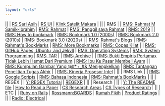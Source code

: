 ```yaml
---
layout: "urls"
---
```


||
| [RS Sari Asih](https://www.sariasih.com/) | [RS UI](https://rs.ui.ac.id/umum/) | [Klink Satelit Makara](https://www.instagram.com/kliniksatelitui/) |
||
| RMS |
| [RMS: Rahmat M Samik-Ibrahim](https://rahmatm.samik-ibrahim.vlsm.org/) | [RMS: Rahmat](https://rahmat.vlsm.org/) | [RMS: Panggil saya Rahmat](https://rahmatm.samik-ibrahim.vlsm.org/2016/08/panggil-saya-rahmat.html) | [RMS: 2019](https://rahmatm.samik-ibrahim.vlsm.org/2019/02/bookmark-2019.html) |
| [RMS: How to bookmark](https://rahmatm.samik-ibrahim.vlsm.org/2020/09/pemeliharaan-bookmarks.html) | [RMS: Bookmark 1.0 (2000s)](https://rms46.vlsm.org/etc-welcome.html) | [RMS: Bookmark 2.0 (2010s)](https://home.vlsm.org/) | [RMS: Bookmark 3.0 (2020s)](https://urls.vlsm.org/) |
| [RMS: Rahmat's Blogs](https://rahmatm.samik-ibrahim.vlsm.org/2014/09/rms-blog-links.html) | [RMS: Rahmat's BookMarks](https://rahmatm.samik-ibrahim.vlsm.org/p/rmss-url-list.html) | [RMS: More Bookmarks](https://rahmatm.samik-ibrahim.vlsm.org/p/rmss-url-list.html) | [RMS: Copas Kilat](https://rahmatm.samik-ibrahim.vlsm.org/2017/08/copas-kilat.html) |
| [RMS: GitHub Pages, Ubuntu, and Jekyll](https://jekyll.vlsm.org/) | [RMS: Operating Systems](https://os.vlsm.org/) | [RMS: System Programming](https://sysprog.vlsm.org/) | [RMS: TAR](https://rahmatm.samik-ibrahim.vlsm.org/2020/06/tar-tape-archive-for-dummies-morons-and.html) |
| [RMS: Archive](https://rms46.vlsm.org/) |
| [RMS: Bukti Empiris Pertamax Tidak Lebih Hemat Dari Premium](https://tinjari.blogspot.com/2017/06/bensin-oktan-berapa-88-90-92-95.html) | [RMS: Ibu Ke Pasar Membeli Ayam](https://rahmatm.samik-ibrahim.vlsm.org/2011/08/ibu-ke-pasar-membeli-ayam.html) |
| [RMS: Kumpulan Gambar Yang @#*+_#& Menjengkelkan](https://rahmatm.samik-ibrahim.vlsm.org/2013/10/kumpulan-hal.html) | [RMS: Tantangan Penelitian Tugas Akhir](https://rahmatm.samik-ibrahim.vlsm.org/2011/01/tantangan-penelitian-tugas-akhir.html) |
| [RMS: Kinerja Prosesor Intel](https://rahmatm.samik-ibrahim.vlsm.org/2012/12/prosesor-intel-core-i5-650.html) |
||
| RMS Link |
| [RMS: Google Scripts](https://rahmatm.samik-ibrahim.vlsm.org/2017/07/google-scripts.html) | [RMS: Bahasa Indonesia](https://rahmatm.samik-ibrahim.vlsm.org/2017/08/bahasa-indonesia.html) | [RMS: Rahmat's BookMarks](https://rahmatm.samik-ibrahim.vlsm.org/p/rmss-url-list.html) |
||
| REGEX |
| [Y: REGEX Tutorial](https://youtu.be/rhzKDrUiJVk) | [REGEXR](https://regexr.com/) |
||
| Research |
||
| [Y: The README file](https://youtu.be/EBZxpavWMjk) | [How to Read a Paper](https://www.sciencemag.org/careers/2016/03/how-seriously-read-scientific-paper) | [CS Research Areas](https://cs.unc.edu/research/areas/) | [CS Types of Research](https://www.cs.bham.ac.uk/research/projects/cogaff/misc/cs-research.pdf) |
||
| ETC |
| [Ruby on Rails](https://www.youtube.com/watch?v=fmyvWz5TUWg) | [Rossmann:BOARDS](https://boards.rossmanngroup.com/) | [Rumah Fikih](https://www.rumahfiqih.com/) | [Product Ratings](https://www.rtings.com/) |
||
| [Radio: Electrical](https://electrical-radio.com/) |

